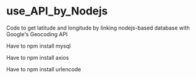 # use_API_by_Nodejs


Code to get latitude and longitude by linking nodejs-based database with Google's Geocoding API

Have to npm install mysql

Have to npm install axios

Have to npm install urlencode
